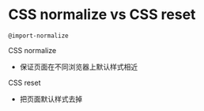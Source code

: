 # CSS normalize vs CSS reset

`@import-normalize`

CSS normalize

- 保证页面在不同浏览器上默认样式相近

CSS reset

- 把页面默认样式去掉